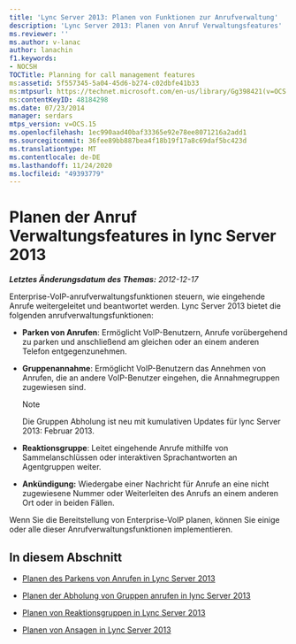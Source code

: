 ```yaml
---
title: 'Lync Server 2013: Planen von Funktionen zur Anrufverwaltung'
description: 'Lync Server 2013: Planen von Anruf Verwaltungsfeatures'
ms.reviewer: ''
ms.author: v-lanac
author: lanachin
f1.keywords:
- NOCSH
TOCTitle: Planning for call management features
ms:assetid: 5f557345-5a04-45d6-b274-c02dbfe41b33
ms:mtpsurl: https://technet.microsoft.com/en-us/library/Gg398421(v=OCS.15)
ms:contentKeyID: 48184298
ms.date: 07/23/2014
manager: serdars
mtps_version: v=OCS.15
ms.openlocfilehash: 1ec990aad40baf33365e92e78ee8071216a2add1
ms.sourcegitcommit: 36fee89bb887bea4f18b19f17a8c69daf5bc423d
ms.translationtype: MT
ms.contentlocale: de-DE
ms.lasthandoff: 11/24/2020
ms.locfileid: "49393779"
---
```

# <a name="planning-for-call-management-features-in-lync-server-2013"></a>Planen der Anruf Verwaltungsfeatures in lync Server 2013

<div data-xmlns="http://www.w3.org/1999/xhtml">

<div class="topic" data-xmlns="http://www.w3.org/1999/xhtml" data-msxsl="urn:schemas-microsoft-com:xslt" data-cs="https://msdn.microsoft.com/">

<div data-asp="https://msdn2.microsoft.com/asp">



</div>

<div id="mainSection">

<div id="mainBody">

<span> </span>

_**Letztes Änderungsdatum des Themas:** 2012-12-17_

Enterprise-VoIP-anrufverwaltungsfunktionen steuern, wie eingehende Anrufe weitergeleitet und beantwortet werden. Lync Server 2013 bietet die folgenden anrufverwaltungsfunktionen:

  - **Parken von Anrufen**: Ermöglicht VoIP-Benutzern, Anrufe vorübergehend zu parken und anschließend am gleichen oder an einem anderen Telefon entgegenzunehmen.

  - **Gruppenannahme**: Ermöglicht VoIP-Benutzern das Annehmen von Anrufen, die an andere VoIP-Benutzer eingehen, die Annahmegruppen zugewiesen sind.
    
    <div>
    

    > [!NOTE]  
    > Die Gruppen Abholung ist neu mit kumulativen Updates für lync Server 2013: Februar 2013.

    
    </div>

  - **Reaktionsgruppe**: Leitet eingehende Anrufe mithilfe von Sammelanschlüssen oder interaktiven Sprachantworten an Agentgruppen weiter.

  - **Ankündigung:**    Wiedergabe einer Nachricht für Anrufe an eine nicht zugewiesene Nummer oder Weiterleiten des Anrufs an einem anderen Ort oder in beiden Fällen.

Wenn Sie die Bereitstellung von Enterprise-VoIP planen, können Sie einige oder alle dieser Anrufverwaltungsfunktionen implementieren.

<div>

## <a name="in-this-section"></a>In diesem Abschnitt

  - [Planen des Parkens von Anrufen in Lync Server 2013](lync-server-2013-planning-for-call-park.md)

  - [Planen der Abholung von Gruppen anrufen in lync Server 2013](lync-server-2013-planning-for-group-call-pickup.md)

  - [Planen von Reaktionsgruppen in Lync Server 2013](lync-server-2013-planning-for-response-groups.md)

  - [Planen von Ansagen in Lync Server 2013](lync-server-2013-planning-for-announcements.md)

</div>

</div>

<span> </span>

</div>

</div>

</div>


